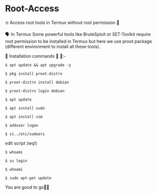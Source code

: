 # Root-Access
❇️ Access root tools in Termux without root permission 📲   




🗣 In Termux Some powerful tools like BruteSploit or SET-Toolkit require root permission to be installed in Termux but here we use proot package (different environment to install all these tools).

🛃 Installation commands 📲 📲:-

```
$ apt update && apt upgrade -y
```
```
$ pkg install proot-distro
```
```
$ proot-distro install debian
```
```
$ proot-distro login debian
```
```
$ apt update
```
```
$ apt install sudo
```
```
$ apt install vim
```
```
$ adduser logan
```
```
$ vi../etc/sudoers
```

edit script (wq!)

```
$ whoami
```
```
$ su login
```
```
$ whoami
```
```
$ sudo apt-get update
```

            
You are good to go🙏🙏
